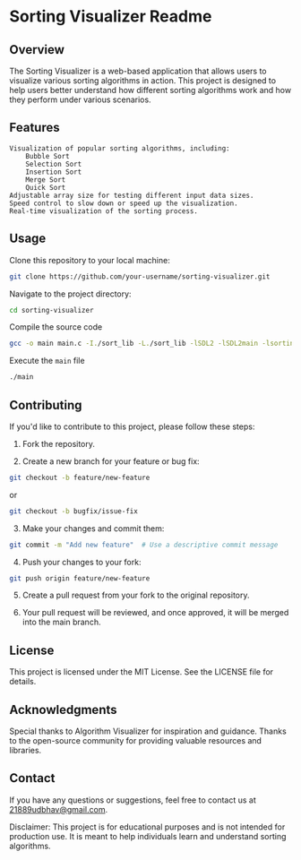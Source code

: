 # Sorting Visualizer Readme
## Overview

The Sorting Visualizer is a web-based application that allows users to visualize various sorting algorithms in action. This project is designed to help users better understand how different sorting algorithms work and how they perform under various scenarios.

## Features

    Visualization of popular sorting algorithms, including:
        Bubble Sort
        Selection Sort
        Insertion Sort
        Merge Sort
        Quick Sort
    Adjustable array size for testing different input data sizes.
    Speed control to slow down or speed up the visualization.
    Real-time visualization of the sorting process.

## Usage

Clone this repository to your local machine:

```bash
git clone https://github.com/your-username/sorting-visualizer.git
```

Navigate to the project directory:

```bash
cd sorting-visualizer
```

Compile the source code

```bash
gcc -o main main.c -I./sort_lib -L./sort_lib -lSDL2 -lSDL2main -lsorting
```

Execute the `main` file
```bash
./main
```

## Contributing

If you'd like to contribute to this project, please follow these steps:

1. Fork the repository.

2. Create a new branch for your feature or bug fix:

```bash
git checkout -b feature/new-feature
```

or

```bash
git checkout -b bugfix/issue-fix
```

3. Make your changes and commit them:

```bash
git commit -m "Add new feature"  # Use a descriptive commit message
```

4. Push your changes to your fork:

```bash
git push origin feature/new-feature
```

5. Create a pull request from your fork to the original repository.

6. Your pull request will be reviewed, and once approved, it will be merged into the main branch.

## License

This project is licensed under the MIT License. See the LICENSE file for details.

## Acknowledgments

Special thanks to Algorithm Visualizer for inspiration and guidance.
Thanks to the open-source community for providing valuable resources and libraries.

## Contact

If you have any questions or suggestions, feel free to contact us at 21889udbhav@gmail.com.

Disclaimer: This project is for educational purposes and is not intended for production use. It is meant to help individuals learn and understand sorting algorithms.
